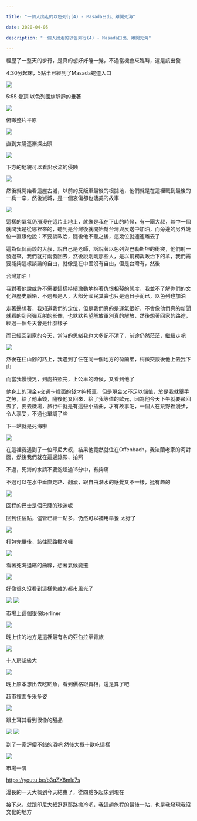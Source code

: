 ```yaml
---

title: "一個人出走的以色列行(4) - Masada日出、離開死海"

date: 2020-04-05

description: "一個人出走的以色列行(4) - Masada日出、離開死海"

---
```




經歷了一整天的步行，是真的想好好睡一覺，不過當機會來臨時，還是該出發



4:30分起床，5點半已經到了Masada蛇道入口



![](https://lh3.googleusercontent.com/u5t2f0FekH3i3uSeC1CIsAxfmy55TQN37FvDrcxcHzQm3X-VizCXliu0iTe260iX_r4PVBgU291zz0m-NhZ-wlJgvq-SnywhOPMrO1EcaWAtcrExgtORPYaWHvHM5nD72qyk2z4PMRxOim917TN6OfCtOUhuUE_dgTfhfChhMnv08Gl3ONO4M2PLHyYNwFoWrhQfYF2W7AjmBLDh0mr1txgJ-7ab62wTx44eYHUkWowUhlyucaI5K69bBqNV2-wh-lJtKpvtDFZGSICHkCwwf4_Wiko2AWWCGBBq-AQzEZ9COPLsSAKrQgiIAb2F2Q49aovnG5cNSTPbfjEnkE92jYm0HFwWP2YUBg3XKU2V-iFv95qH9u6ID9R4oSaTClbk3SDFHDS4xuZA_UjF0tx4ULhDmVA-whevgFpkqqvw0bs8KcWb5nKGcwFke3G0W9E0uMOFxwC-XQvCKpN_OTjmkXvikn2akujQsa75t-8SRL-p9-AnyyRuXzuOvqpl-b_AVzCMBOdqDhSl0ShrAKiUV79vzuYwE2ms5AyXPOYDpwflfamgcfai_65R4DIrn-Nq0SJI64ULJEjqcaAcDitOIZQf_HcYSYsamZV5VWKwQFAzhj609DD19WHZuftp4Dtu-1UEfkk78JpYvJZRiXEFevaWahrVbJMaCWq45juMMQa6XD2--kH-_X6q-HI6-n-d154-o03sE0lpWVpzBLOBobBnrh4gJfxi2XrL4PJm68ljdk9MD4ICb7VD=w477-h635-no)


5:55 登頂 以色列國旗靜靜的垂著



![](https://lh3.googleusercontent.com/W3A1ceMxTnsl2TGG53wWcod-ucFGUpYswHhzEStXxaeIhwk5Z9srth_PvHjRU12nTAJuek55xMkz-bgHdm1aNeY59Jg5KTiSqfpLnhdMTz9LuH52Pa10eM_EQDVqdxKYGxRQOMV_nlFg9rPfkoWMDbT9uXQSCb8YFQ2uA1Waxm4jlZrxgH8bIxMO84QiELHeW9hJV8q78MHaB5KArB3uH4HVaVx5qM-SmcQf4V4wWCMzImhSQcdHI9Dikdn5Zkt2hV75sU_akT1BjofR0MSZFGxnGcNqrLFUm9qBi2PvVKud77quWmvjytUBgKC_DLIBSICA9qJR40GK1aDf6r8hBDP7Z78TE0NznRCH-CYWTZaQ0RjKu3pYiA-k4f-9yU-UrVXh8UHV01urptJ2O3c2PbeSQ2MI873jv99oL2qe9daCPn0TaLCCU410OmLoJWIF-p6VOCikWfkTkskdE3_j177QXVVO8gP4plc1H7iUOTo-6hrAlB9d02qcxCQ7NoKs_T1voHI94-Sd7Vwa24GB7GEUqwjPyAgb4equQhnxHbC2-ekXE-TUvC_bR1TjXZCRekZdoCjDZK1AjW90S7sF2sAbBtB8vtKuoHXQzraOfFerPgcfyl2RRKIBCPLRCCvewwcsZyg-pHsBc1nwnJTcXh-1V0rgLLOJxBjnI6gVnlxYvL0gchCVYARjEA6ebSF5q7Jp_teFRxR4MgCNRocF5DnyNHOb5c4x0aqpQ6dnUDHQob5TbLSA6W7j=w847-h635-no)


俯瞰整片平原



![](https://lh3.googleusercontent.com/KylTfT_yBANXFo3d91F92DvNuo_bJtlGN7d0D7V0-vETS6rbRgZ7n9jYVJdWwCCymuQTibeF0vm3skRRGPB_Kwuj6_b59uUXF2aA5-SU3UWfM7go7xM3M_uQKaGOWtoiOIdNg0KgqA8jvfhyUEj5LbuJIT6QRVjEk3uK7mgR-DGbKCNAB2SaLwt5ejltsYhJagbYd045b3taaVJ7d_nugvx00KGztzNmjSRkQDtO0X1uKLE4a7IsC78gfQzWW6YSRDbvF0oehlbh-8l7ImmVjy3Q3gM_neCRl3NMd30yrcvuV1VALl_tcSt_XmCKH4JppbJZcWX1AnYqCMFldosLcyfs4V4labVJrbx3Z2Z04klBcpajS5X_exwuxd-9UneVwQoQDqKdKBkpb1vA2fKD57r2cv-7KlcdO2UPaBEZXHT4aZ5l0cMmDv-5xNkXWjwgtjHZuzCS_CRiOLmHyhdSTi-C8UlV5jO30hQLLErnkyw6zlj9SCVm-RrNwJjSTONjAf_AAz7vYKFYbkZoFA2vOjKmHfv4JkaeilojG-zt2wgr0vDXrM-cLd5dHJ4mXUwsul2ywJDGjLadDKtUeT67zwng9HPtOog2JphmWnBwpjVxe-i3qIAWWaXgQmnW2-FPcTsFtYfh0Etjb45TI0xQTEIvrFRBCnutH9w1aXMMCzdrdLLhqGIFHYd1T-2sB_8rs2Df_UHpxtH1H8YMrvo7uPyTSDDsjMJvHv0UF3wqrtxHORo963r7K48G=w1006-h330-no)


直到太陽逐漸探出頭



![](https://lh3.googleusercontent.com/r_BkJTcJNmRrWFuGJmigq_xOGH9p2Kt1GH-mQXNlEDuxc82m6vfH99xYllPSjfJJ9jlvLxg0YB-ztjFTsP7ed50wENdQ7y3ARU1r7AUd-xkWsyKhO40aWPrPKtErsEbxgy3ziMVYk5-tuFXKhAHJk05i_LsYmxzzozIOIOznb-d3d5nUH1vyW9Kf70lc49PERlmBt7bcKZ3NI0aAAwrJLz5vhu6FiMudcRlM4vC4bzKLAwWmojRaVm9-aR8Oxx4XB6pNALGeNWgAkmdi5_XhRc4HeSq5kod1Tyh35ZbnY0OP1cjYoPEFHWwhrPYx4n4MIDDqwl6VTs0EbR5zBDEUZK0CMFym4Wa2fFc3-x_cgJ5p-68LE4pf66SK5zwDDhPYW11WmNawnYsexfM_ny7ZyU-NnRfQvbdGdfqxeF7tjFTgPbNZPDM-CQauPZSnIBFXq9-KDj5i0K_3okcgsbZWsNJSoMKXZY774m0z0mknnmCLmQbk-nQ4FOFomjPTgfi0n-R2y7gxVsZJNkkICds240ilF7V8Va-ld4H5v2w5IA3pO3mOuxo8i0onEg5DrHGmeLJ07ar8CwNgdSDr4ERLP6YK0Glp-C9Bn2316g-aIkznZZNORz5PjUhlCUaohosRdHNVNKaTCBZe4bERqK9K5i5EXwYk4K3UZbYx-SGVnt_xVWAr6DfuS_EDWSO3GzZPunraFqTIQY1VcQqeUIU3en9J9QXiFtRbH0BLECH_qq5YDN_T9jz3EGoL=w847-h635-no)


下方的地貌可以看出水流的侵蝕



![](https://lh3.googleusercontent.com/qVoJCLLiN_IqQgmvROImclfNvqGLAYXQVKfK9mLGrpGIscwx-_SgmTuoGUxpbaqkkAyBmJIQGKyvQJfGw0H90kRYnY1zZFf9lSFfwXT9aSH8QmRJhElTYGmKoOFmtGbzh6GJg72-cfPQ5AyhlRps1vcv8iJQlpBJxobCm7HzaQt_g5DjoVNKcFgb1ZWdiudnSZ0V6z4O3TQ5Ersxan-rzblzsV-2pxO_bs4mmMbjiRdaRUw-hAZ0cokw899rwqkawXKAIF07hIH4z5FpnRjTXymC8ZVJXjmogqF4mG-dFkcOCGHs-gRft0JUSFtVN5fzKAUe6AtEoLxsAYYsqyhE5PSHYQoqg4NgNoXvWRna6J1suNEv-JwCHo2D-Wv5he61bb5cJyFnQSUGelNy4PYLRvpOPDPEZa541Muyw0GAJbLAUgzJ433yBekgJfzqFtp72H_WE1wUrnZg3QpphNXgGGLxR4_mvLLPNe8ez4epx9cF_x5hxYzKE-bsJv77MyT3SZwyhZ97CHsOQJGxzSrCDsbza2dismM4EeIMuKQHTq9aC2wo5aLhX9AybnY0PrI1kKCArSQuZBrOto5PeFqcwb9DEMu5PHTiEN5eeQs--rdxwIcBQhLTm-nbWzucjKEukIqaUx_xLtwH0I3-Ww2k_1ab2moxr9u8B7KCT6nFB3_IAYsYrCvhxOMnCQ2oGIH-Ma1D-qzqt09ZL5uIgSZGrZKwcejPOQQcqonAosOy92aQPgDNoIFnjv31=w847-h635-no)


然後就開始看這座古城，以前的反叛軍最後的根據地，他們就是在這裡戰到最後的一兵一卒，然後滅城，是一個哀傷卻也淒美的故事



![](https://lh3.googleusercontent.com/jz0ed-Ek-dsBBfOIeMPXHAPhufeV-vrX4IR_PnReWx_1jXI94T14yDIF66t-VbDlxkcYQmKUTp1pZU3CzWUXNZSZ86WoN1xqQooeylfdUwzlFx8BtezL2DpBeGsnDO5tiFhmRK1-svAhT10zkqpwACTrSEk7206kbbkycOdyMYkKogbbidP35IAplxycOBwr8OOMyh8F_WrHDy98AGP0E1uc3sugOj5cavfrVn9W7vSNvR6HvMDQXG6aE2-hQc_tboCrJoh4yuNwvHDOLpgrPXmfFrAlhk5hbFpgCJSePuOnSMG94voF7Ln09HLhvf2AWpZNqENIrpd5wskvxVSObL-dgyLQcTqZYEB3q_wzfR8aTqM499ZSUjybZA_vruWtYJEZqAbeCb-Y899DL26jRMxHUOylCJEE_0yY2MGXS8wu1Fek76fyIFfr5WsbUYB-sBWLUWxCG3aDXQkDAI57uzgO623O6ocPdv6iV_dXY3fSyWsumPwWdvhYxoztD2SyHi2jiNoQn-SzsZFoB3YaXrGDFumHGpCxm-Qk0lig2OnIIT3h3hkI7ThcWALhqg0ZRCovN2DngJSSj4x6nDmKOwtmIzW34T32YpOwqqhT12FqnqdJX3p5Lale8K3TOY0-RGU85D8V6C0uv7kwcjOooi7uPp43amCgxYqT1la9FJb0EVXdifCgj4Fd9VI24KeQMd5ooLbik3T9IFc5OnzoVxmT-PQsycz1nAZ1dKgJOjZUajf0QoaXApUo=w847-h635-no)


這樣的氣氛仍瀰漫在這片土地上，就像是我在下山的時候，有一團大叔，其中一個就問我是從哪裡來的，聽到是台灣後就開始幫台灣與反送中加油，而旁邊的另外幾位一直跟他說：不要談政治，隨後他不聽之後，這幾位就速速離去了



這為侃侃而談的大叔，說自己是老師，訴說著以色列與巴勒斯坦的衝突，他們射一發過來，我們就打兩發回去，然後說剛剛那些人，是以前獨裁政治下的羊，我們需要能夠這樣談論的自由，就像是在中國沒有自由，但是台灣有，然後

台灣加油！



我對著他說或許不需要這樣持續激動地抱著仇恨相殘的態度，我並不了解你們的文化與歷史脈絡，不過都是人，大部分國民其實也只是過日子而已，以色列也加油



走著邊想著，我知道我們的定位，但是我們真的是運氣很好，不會像他們真的新聞就看的到飛彈互射的影像，也默默希望解放軍別真的解放，然後想著回家的路途，經過一個冬天會是什麼樣子



而已經回到家的今天，當時的思緒我也大多記不清了，前途仍然茫茫，繼續走吧



![](https://lh3.googleusercontent.com/tmyTZpz4tWR3ulRegztCmjjo_f1T0mDuR_3MBhkJs8p71PJ4POQeVkYCFsrpK-dDxOeOIIppKGcHXsHOgOQ58Orzqe1hVBtjwNQZuIdQlAMfaf6IMojGvhYhkRay_Mn7ak6bPYzZloc7_VWUuLoQTzDGdbDQnbD_H9wgCV94tlHwRBEUVGkwvJX5u8AmO1FIjRDtvdkzY0rBevRWXaJ3YNmwnNFjf4q41cjzmq40OESRNmSTAFw0Rq1qrEkP0tij781mpFC17VbKXn3E1gEyFHizqztAOCp0Ro79F2mFGdnXJ9c5Sml6QONQcMezJNFbJeb3p5OUXXLITjR918mRwlhEnmx6tUMpnfPROxbL9qrc3g3Xiw_NH2dpoQRSKZK59mILvrs6GNLy7jp_0Fpcs5t9K1MyqJ8tM67SwoUy9xZcvtxjhNxjUB_oi-fh0ANwH8dyY29jY473Tl82HSkACJNiG7xFVK7b4vL6ddzomLJZnp4UmPD0bBWg6l94SWA96kXLojGYESryiUSKbXYDmfe1dQEBCMrKrrI2KFQXxRxgrh8Ilze-qrXLQzDEwhR5Ly8JdVg3cSdcjY4wfmpmzuLVXKP27ccmLpgdt2KhbfHxHN9_adCskdgm7gWh1T7puZa14mHK3afZTxoWvmcy_QeKJxwLztaYY0ISJVfqmkBlo6cpn6BSAC0usJWCHLkmY-tf95B-opKPzgi1j6V8R3NU1B_Z3gUC7neFn2tlwSFD3PzKJQxVVaVn=w847-h635-no)


然後在往山腳的路上，我遇到了住在同一個地方的荷蘭弟，稍微交談後他上去我下山



而當我慢慢晃，到處拍照完，上公車的時候，又看到他了



他身上的現金+交通卡裡面的錢才夠搭車，但是現金又不足以儲值，於是我就舉手之勞，給了他車錢，隨後他又回來，給了我等值的歐元，因為他今天下午就要飛回去了，要去機場，旅行中就是有這些小插曲，才有故事吧，一個人在荒野裡漫步，令人享受，不過也單調了些



下一站就是死海啦



![](https://lh3.googleusercontent.com/1JORdoJ5wDv_MYAUAgqzgTobpaMnsWVkqJeZKDVzIQM4mTAlJwUSYs3UpUh_flJLNldQolYNVzYA6hXcm5tJicdanFjCZqvPanfxaDM4GOrBZMJkobIO_Ac10HEXj-eSbjNTDiy0mSBJvHTPMcvM-n0xLVncb784Nu8qTgPwbwqXgQ9_uSBK7qmBJ-4Y4FcJ44CYsX_g6My1lF8azVSI1_KnWF5XShjjuqPo8MFlYUsozbrSEMG_NePf7__OpnJ_WmVQkSjN4j98Tm8wE8Ulc_ZFc_ceVLZ3ejjBaRcfm87wl1RzrQiep6eoCPxJrWZgNMx354GbGtnvXDg6_F4JVrIb7u9yem94SP-Fc62WicHe9gsaG752JwJbiVA2UeKq3u8SVE1wE7G9YhZ6mCpGwSJikYyHU-NOxe4b0eIk9gZ7VpTQEuElSpmLJBEo9JbQrt1BHpyaoOCpILYkXUwTrgyoMWDCaPo_DJRj5IGrsKbTHJ55ETuXOX7oXajvrbmMG4FYFUDCNnZIyILH_f3PeFArCC9BGeWRoT3fD2ZYAHBKifC1iCug7klK2K2qOQfNvTDR6V14V-p2t9L8ZawLGNpK8FtMl2RrPxMavhvyAVfTheJwlX9A2ljIdYXGQMjIrcxyrAI2updm6rxO8U-DjJEHxPNsGki5OOeyyg0Xf5IY4_lTPZ9qrp4eWx6kjPUwJ0LIZCP2OLwBk7dSdhOf0g1HZF1jw91My8xc5royjZJt8Mclj1CMB3fY=w847-h635-no)


在這裡我遇到了一位印尼大叔，結果他竟然就住在Offenbach，我法蘭老家的河對面，然後我們就在這邊錄影、拍照



不過，死海的水請不要泡超過15分中，有夠痛



不過可以在水中垂直走路、翻滾，跟自由潛水的感覺又不一樣，挺有趣的



![](https://lh3.googleusercontent.com/vzAf5XqQgHB-BhBqLp-bq3QGhR-CkK74_EXwQg3TWmVimL_evaEJWtNukgXHEXJRNMFhMMrNWdaf_0sUrFRCwDCfSCb-VXanD4700gZZ2mMbVj2FNdayO0TZGL0wjHFE9swN2Apv2Ijc6YPGrJ8Y2tCs6rJnlojsqZ_QkYPqHfO1y8wutp8WQvwLGZq28UeLgsaDZQ3fTlhxEUX8jCfDEbJGce-qfxBIxTjwrgOxasfs1GOMICToVTphcmvdoXSFi4IevCp2iv_D3QYcBa4x1lyJgkxaPRo50bPonwsIMPyDmwHKAFU8WWhIAWft4rsQTSyTOaNf0Tkb0I35rZO4jeBDWIhJaulX341e6Ck6oe--DLzqLjSfptSphmCWqBD9t_LSSxH30WHle7GkxUr_8KyHesIAtoGRlRz--Xrefd5N9JZ1wA73h1emNOEZuNw9rB2HsHs0yae3X8zn3DF56qW-Yk7mqVDo6XCmeCYtqjYlBQwNYIPnQmEU0JR6LlC4zXRFgCr6Lc1vXSXqd6tPeAiIOSk43bF14wqhske7iiVuYOujjMt8e7rFXtm3J_JeyyJtA6x0XHsKOZikND7kKXqEpjX0QlYJ16EcPqwxxnpZFXKvV72NloRu3QytdhTELrGcbO3hnVrxOdHq1QiOMWGG7lkYrTa4aU5JGUr7Sy2NuAOf5oI3F3D4Oehqs0gArlMhbkbpVeWtx3kDh78mwOYsYd2CAC5S2DSOM59sBLgwAVv2-RdPs9x6=w847-h635-no)


回程的巴士是個巴薩的球迷呢



回到住宿點，儘管已經一點多，仍然可以補用早餐 太好了



![](https://lh3.googleusercontent.com/pVMUbSL7ZxCcZbu-k4rm4N0OG2Ivgtkw9nBBDCHR40_FIdptvA15lZqHjFPJbheSZJVbti_eebLnxZJidT_N7DIuoJK4mi_XsFPtTyG7pDpqSaAJ6N7oLpmaGG88VgoOnR_1aRwS6O145ArFIvGPiABg4yP2dg_bN89gh4uA2NP8wstauw4-ccnKOl9-azb4jLgYRreiyo7eZzVKxPOwpZ6dzE6JD7ndbxtCasDUHM9bOf-X075i5AEW14OT17HBlm4-CWgxNAKZolZonQcT4at7cijXlG5aX9lCtRFwuQVhXst9WmvWYxhpbARVKaCweeM9k74B0Df0kS1LWWXvlyE_czSpqgxHLs9mBCTi86tsdEUCSUlssFsvl9WsHyUIJ13d-RqkArAECoQY8aI0YY4tS7KAA3CT3yrVjekVLpbeIyAG5iA6hdKBLLGHZW5ncyuS7SaLiqVVm9-HkIp_15qeAEwkmesO4p9254PmV0fo-WKblUeT80aMMzU57TMJHh8rMjvShQ8ymvGDz3iBkJIGeuVa8CL2doOde7Sn_U1Tt4pIMYq5ilgqEMpeO-TTTRMgoldEDI0xVG4vrBJZeKhvuFL-rzOWR9kIlS9WNKBsSNzOHPnNx6XhSY9R_UCEMDZgntlz_x1u12gPbQ3vYZV3sjt9LQymMusBoXWpvgUET87BODOnQaub2aTH1LcZ2FfT_WRpUwLMLUoox06-4TDkpSaKvQGieO8QvCFqgHDMGDhyL_SGs-Ya=w847-h635-no)


打包完畢後，該往耶路撒冷囉



![](https://lh3.googleusercontent.com/ZLSkOL3mgXEXGvIsQsLzmSS68Vt0bAsINdioTdIhpIVw6rWghVis1wSCrkUKK0n928T71gfUyInxJzpDHwKfSYe9-jTHVb3I6b5wac_eCfZM7UJpl_HhB8URWZxI1DtObZoIxGH6bZwv9lLJe81SybmfvcZUMXFHLUdGZq7F4eANxWPRz0VKHLCVaAv-3pVD7TxcRkc2EkVje_4XpSNMmgQL8shzVbwRKU48lF2d3Nr7AM4B4wRxvhvjkRv_kfDRFcX-cO94-SdhAhni3el806PvD61gmDgx80Z9IQxRvcLg9Kc50uSCvALFAiPIh7NU7CU8o_6oIDNJTTSz7BWWyGGLY8I1F-GS5mo9F-0gVV4MjI_ixsyWgBKDDftsDSGE1hxMVmDyBhGt9y6jTIvyh1ZNVXn-zZjTkQofohGlUAUbLGobWkggC8Gi-tQy8e8FJMRc5FK8FeiVsFvi4UieFajfmd9Yj4FwjET6OkEZPWc-PYcyFPOYpCBswCriNfl7czWP3lDQIfi7LGAaeySSXAcYzPJ7ksNjFmIKQ3gBbc_2bNG_vTbLv21z77r0lEOjRxhatfX2dkJMijU9LPOQLgi0qB3raEjVh6yCvlAUj9dOISwEhYdzDMQiCO_QDg7q-p8-o6Sa75zAJ9tcV7bYDU4iWbF0JTYG1Atrdqpob-VOulJk6x3bngriuv3Pd6dw5MLIj2M8Oy_8lgth9TDah7yCdf0ulSFaHpe0Use3rDtdg7VX6Fj2SQ4c=w847-h635-no)


看著死海退縮的曲線，想著氣候變遷



![](https://lh3.googleusercontent.com/gasbQY_VXhTRW0hQ97WKewyB1XxmuS0oms2SgcWtaSf2ZFlkcrNxc8NlOrp5bjrBsKGBIZdyTcCkNsJuZc5utvXkjDcLbaF71DB_DsP34j7bzWI2Jou6K_M4FvlmznkfaNq_tiD-7K4lQuc1Iq5h8cmbvmFgzVxosYq7yu3Xc6hq2iRNrnogqa7KUwa9H1ZqrdRvC7B0xlaStFaRjzlts03pZM94T04MKoTgcJJAPuJ2N0ZkRXkjjN-Ffc6uOaYb_D3dTAgzd8MViGR7M1eDs-ggBCtyiJm8k71WNAbPdxyX3tGoln2gs2UhIvdLMlAAqRM8Rq36knhhJDrlsOenvEvp-S1qsUlwQrh_NpMIjBj1Ki4UiWzWll1Vsk0K3-P6Fcs-gWWa-ZJTihM4Q3giNFqeC73G86wPlv81h_MhVluj1qwDrCRto-lqMR_gGicxBwUDjkQa8AkoEybNvuYfZ7dbgC1ODCQrjqZW6IGzmhMe9niZJZvjrGzhwyIcwSOuDVTtQ8lT2e9EwaKESG0Z3QVeye1eOKCAGluXhIhqiRAldVtcKvTN4FM6SkX6IYNJJce28HyDWyH3R6SAMgWI__QhhsxekEmgqK9Dz6JHbuvHH0vqpgjGxXDw7WzexEVmxe7OvsGdtT0QXBdxghJEIy91QPfkwsZHH9KPQu192yNFKzghhuMkaPvo7rDBt5nBbmgodXgsMGXiosoGfp4KOv8HB7Hi8EIvdQhgHTzM4mOYfIaN-5t-_GV2=w847-h635-no)


好像很久沒看到這樣繁雜的都市風光了



![](https://lh3.googleusercontent.com/B5e1w5spuXw8c6_ZIH4inWA02q1efLr13f2dRAuYLwIYq64hfRjWTHT4gtGA7izSfbH8wj73d-VAxGD1cZuownf5pAXgTlaYVzxIz3Gb-u_dExoxF88M8Nm4jmWzZCuQUIHix2WUugvROt4kmngVM_353Y8rRanl1K_G0qoG_jMo2xi9IRmR10etBNUS1zdr9yw43ZSr-5oG1pDzPN6LPkd8Pzkuu8PPtOUbS_jup86viwNxGhZR2TDcKOmSuWsjwXa5mzyZ2UHuiuipdWnFfA9dqF_W2uONPlTYquPTkrhJ16BhgEZ9sRBYfm2Y6eng4T8ymboDiYVb2ca16EmmFNxoVjPv_oybKy2cIwaxzX7zlXhtagkMdMaN959ZDryluXzhjbG-Xgoj0rpUbhZYEhXCxGkim08vDHcu990ialIsEfaJOuy5hWzKYnWB73dSRLDjrGAVKpSASVt6BmM-3D6kToJ7n9yRyBgi1Fm1v-av7psuw6Wiz9WYBPYQ96T06_0j0FWLr_0LQIRbuRn0sAmrkHiDGY6mSPSGyzitj-y8lhMHHq9ig3RVczdNRR_EUMO0bydqJDNAlT7FYq19ypuTbOPii5caCZhYr1izrMPRc9cHMFr5sn9rXncY1-KG4ipILkwSyovEz1U7FLVvsqhlgBnODCbLvhyhQkmWGBt2GbB860x22n-CDFJuu1blLDxkBH_qBO0_soyYGlfdeqKyiLN97IQacKIdCCOAOIJt7YOFk3NDzFGV=w847-h635-no)
![](https://lh3.googleusercontent.com/b9bAT-UmuT4kqON45TOu-19SnlO87mXSPgg92WoJAHXev9OQJxWPyRt4IoTdEtQsGebM1MQwNPP-E4OHkQNj8J18NX5PIxG5aCHGZznrPfA1nlCBAXodcbhcNrFWmlebVHhSpS9ddgNzlVuHQ58983k2gV_GjK4Nx2eCO5eoZ7-o0YILZm0UB-xkMxB-jsjCTMSjWTw0K4r9nfffDh3UT_IU2iKURe4JAIrOf65XzUYvV35Y5vbMTt04VSHrTepPowc8YxcK_SYFOXMID6RRmuz9oIabnjDr1EOT2fa3ANwyP1gDELZ0jwAJ8P0cVb3QQqXdEFkRISQ1KKXBqSVDRFwWgLYTKl53pU8naE-I_mX8biW77ruNnDyuPYKlj3L0y7AxsOQBKtnRTm1Kbr3K3JWZp6FD_I_hYvTdVRP-TEC9Y8Pa3Ei9jJBcpxteYIvCKbKJBdnIyB3Uvf_gml92fP-rkw-D_qyYLm_bFbuJeEKKkPPZP1z-Tt6nwZXHTwx6GwfZgVMTdgfwEGbkV4RkNi_2ytCfg6R0KyMdoVDiBCT0BWwpQVchx_lt_3TehzHMnnZ2bqdgXi4nkhY-ylUQM-kisJ-MiKYffECaFYjpkrdlgM6igSaOrNE7d7HrPGTON9rj2gAVk4QiVHpipw-PsD3uilgr-jR4gwg29vEkGDGNxCYdKour1ROzo66YRsqA4FgftU4UXlUSVD5VZoKVQrCqdGqwgqthlw8CcTrRDiIp8JaUTn2O2dRF=w847-h635-no)


市場上這個很像berliner



![](https://lh3.googleusercontent.com/gCXvHKJOtvv3a6Aip_On3Zg9bcGJIbTLupel9YYM3xbWb5vo6J_t2JZ33qlseCFWAiSGf8i1vbUqKnRBJp7iiP2_JSyVaduOJFkwoI47de-XZlpHY8EaP9dc9u95Qj8LsHdfpRKfet9vlPYOYTT-MH0esiwMLQWza_Vnh0Kn0CiOvORyoMf2Dl6LXyj2sKQKeU7JhT23D2iaR-m00r-HXyKqqziWMAy2Lr7i3GtHwtIP3cqGhl13f8tFz51HfGw8PXhUeu8tIVIUQWRDrH_zBjegJIwPZmSYGnzLwsaCcShEEfbkzZkQPRoy92NUvit9Mr-NGkO953m7W2_CovWCw6InRJ-o1NLCwyRwjpK7uH4Pagiw7F5q3KIeBBBgIBA1yTvwPXSEMF0_GYrSNHr0TODe3WZz2_pSOKM1BUDQWH9BdSJBqPFI0nAgwJ8Q-j40e9KPK0bnfu_n5VfXSdVEJBSBQjWHhtSukKkrXotttJzJEGBXkOYZjHGP9JiY6xFm2lsv-XEoV2K-l1edOjGlQQqS3UH0Adv53EgqwixL6TpqurTSJU8S2Yt4yQHT1UWqVgs9-kAND_jusgGiRiOaI6R89Sc7Iprc-WMOoghxVfNG5vEoqhdVKbFCxEPul9XLAnPqWu3rz4kroy3-XLtcm3unoghH21ZEv1USUmdJErXIaOSrG-NEwN4pWv2AVDzHiZRMImYL8yp8EtGVrj1MM18rIlaYIkiM0JwKNR35sJiICPXupP-DOWCF=w847-h635-no)


晚上住的地方是這裡最有名的亞伯拉罕青旅



![](https://lh3.googleusercontent.com/LvArXKPWks4bBX-RMOdp2wR_RTsqmKFBr_MFXIEHwIdPyddnau_98e56k1LsVkcKKv8RNNL3ry5OhhnT8lsN9ljAiw3Sj625lZRYomS4UXMXIdP8L0G_wUb_k-Xl7qvRdIa3XxOFgdL7wpzV6E_bnYcpRmvu2i1rDKJCVyLrI1kc4e6vR83gthhO7HxfvHcxWdRulL7ObKBbm246cEvzv0cfkf9uhLbzm2rxXMrZhCLM60lC9-__L8v5wKIO85sV8BFI1fdQ8b69eQDBtekwX3fpmfLMoIVtFNEfy0lEzgWyaEMrYsTHcvoWRiY9tVKNdlSv6cedMFXq55EdE1ZfSPr2bz0cbxtMm6o7jdyD4QhMSLBbO92ffREOdE15kVMjC_llp77n0ARRXboBMmx4EVWo0H6mrAOd8J_sGhZh7WMd5sQVPXb-h7nzSuTDVdlSDe_JdH3vtFvfDRswxrOgDkIr4G3NkdnFbUzGWSWk1iBIlKB4cHhniva7h9FqtraoAcZRyDze6hszhuBQ3-qGpZRgnRTW1XSCe7xhYu8AP7_kBnlZktwe4aPzQk8w6XVuUeX-yldlVR6Jmp9eUTqeuKAxQ2NS8sQzT7dqpDOQp_2HgvWanm7-nRm_tuyh95f5i0Grm9llsOtl-ONw1dO20nPH1z4xg4Pya-g2S81iVjZ0xLpEtJLl5LuHC9JwhTjFpS2JYzDRtPMDj7lPW63a3DUSNd5PLo5z0eD9S2sZOTrGIJF_VT76Q7BC=w847-h635-no)


十人房超級大



![](https://lh3.googleusercontent.com/HovmEVphglDD5HT7xw7vcDj7D9GNcVTV6OnODurYWMjpIOYzZwd1huVAijWxDaXIVvvfM_Mtjt0SndYof_FXY4sqDaKLwi33y9e96K2YL4RujSfcDri8iIV_XIPI0D9hrkXPd1pAvTNZMytjN7u9UAPNbanX5ozR7fjeD5eNcWDTCniKjlLCUGSjfkQvIoD2yw9CgEHEQBeB-lNE0uK9p2Ep6cOLZfWDzPtu4B2Qfyqgedi5solapCtVvOM01r2ytbNHOenv69aVc-GmlumnOPZyzRccwE6D5BcH60-eQ2-5LI5N0tPKZn0RPwWGssXAxfBelZ8d6JJqyIQd0sryvrGGFk1d1pTCafxj_nkZ3Kwtc8YsgRisTP3yznATSageaQ3-nFXFLkyavhRJdHJuQStre5UE6DZTuBQVsL_ZUmcbopfShd6B1m6TyKG9ol7rdZ0WIqYQrmvoTFyxDFu6Zv7MbschWRP1OlQo9yJj83V8hcPB2BK0WTVwhGxBd4ZCsXP1tLr5IJUX8pEWtGPDKeQZs00HAYoJ55egeyEcw12q2YY4QKH9yS67araR3hET1s2pJid9Rre1P9x3L5ppRT4rxW8gApCKfpNKjH1yRCtT9hcR1Siodkiy6i5jXXQYQz18L8vpm9ggoXIv7VVDTlJqgQft-vfsX9B3v4xFo9fX1H4OgTvOieohssg1kScpf3ZAAoKTbT7fi3pIesCz2okjJCgd5a7fbTdQtjfyC7q3RjgEI5-N8E2_=w847-h635-no)


晚上原本想出去吃點魚，看到價格跟賣相，還是算了吧



超市裡面多采多姿



![](https://lh3.googleusercontent.com/wU-Qv_BBvp21dRaiOFf6lkrHleZhN_IZ2UtPdRvoXx1SSrwrqDz2ucIWBXMXzTKnX2US5lazeyUguxyNe-injOJNZRMZc-TKAnVLTyRYXxmipWS1KNZdit0CWjbZjdQS_P6lGh9EhBnH-ZaI3djyQyHRs7NSBtfSmGV3Dgupgcw3viPifgaEuv-3QUwq1SPO3zHw6X_pyvDlvKV9NGynn0rGw_ky8iwQuIrFIgYtCzggVAdgnDuOuhVYeYvk1KCfqADYnh3YtzpRdyPFNa13XyCe2Lq57yrVXB-pDHAW8G1ZR2Vzke99_5u1dKWgXd31EUV3G2yZxAV5LONjGnO9QV3rZBCKxYkNEP6vofQsb7QiDfUjx14REP3b3kydG99JIcxO9B_gkf1WOVCa06RLzDLPj7_MFncSeoGoZ8r0qBc-KxK01D2ZNebC1KqDm2VxVeW1eHqCCG5k9jGsxKGMPCI5_ZKldgnHEjN2TyfwMrcLxXZeNmeU7hCVPFGPRjcExgZVgsIhWtPthGwnQmI2qxea0Yj9Jsg1brW7WQeAE5TmSGXlMKLV11waRazY4_oe-nRXdVKDDaCh0T3z8cgiDSq4Yy-jMKr68FuhEFeMeju8Wd8GtX9735RNDdUwzwHAP6SObVeYfR0TdfpnthhCTy1hGTpOhkx0kd1K5znwgdFw3vBcr8KnIGLScXPn7yxP9iPYnc82A_ZuPkQgDek2x0kiUq-ZmM-uXVEFIm1Ur-0ofqEe7zS_md7U=w477-h635-no)


跟土耳其看到很像的甜品



![](https://lh3.googleusercontent.com/LfBpBa40fWKWR5VtcsngP55q4hgILEkbM9WK5LnvJRWCs1wzEv8VZuEzNpZStr0WeScS21SM3KaELBGKu_BM0VOHoHTu4-FiaPGIr9_gZopphAh6rMLbnDqlTCMHXPKLp1FZ1-3tnyZwWxnjdI6LiqUj22NLIdm3pQjrQEAG3tXrMseQSqDBL9Dd11RgglI49TVY7k07PAeIVFSwT3jR2h63cJptlc28fz0tlLyAjE1IrtAqAyDM483AQG54AnuL3h3KE8xcFwEuB3yx5d78UvR8d7ACHQ04Tdj8zcn0hLBt6hX1Bqw3gvYii_KUY1gtM3uoMAfs5q4huK1VHNdGEmQHmDm_YzaUbBHIw8NwPOWnM9dHtbsqHdhzgTLuKxYwdiGNbg6csMfyR1BTrPI1mDaDFBywK5d3fgO9JEkv5ct4RGakhErEyfdNf7f5yakTEFWMel6PhrG5p61T1A23h0_75mpHWrXEayPnSuOPSTXKKto1mV5oAnJLUWRTSBTJaDzt1pfjmQb3o2u9qEga74UPduhEe2C5k9OJ9Eh7XiAfHy-5FBwLogiS2XeKqDqwIWLnvjuWRr9sw7SRc0ryrbyJgV235Mqn31ZdEnuc4CEr-BTlYaMHBhNTjSuRje3ECwB0ZGXNQR8EugBbpvCf1Z6VzakjXsGzYgwNJ1U_7WUCTUkUHebnWK8fF47aUxlxc5Hz49k7VORPzb3B2zmX8uM8EHrR9kwyI6UQ4Bb9O56WnDG96Dxt8tVw=w847-h635-no)
![](https://lh3.googleusercontent.com/uYWk3nNA4NbOFhOqlpOl9sZqqQkqWZR-Av72CIN5GLzy5BoVQvIWdZb4xQmxNionXQWbqD4hb22AV1ZANhkTTjo7vVDXbd8R7dLH4zb14sIxpsYLhHXkKp2GiVFOM3BLA3y6RQWoyX85mE4C_inVkeZUh4N5pZDPTDhidPq90JhrSEcfqGYyhnXvwajRB1T7h2i-vSmg0heCHPMYrGRh_AQshZ5K666bYt0Ep59E_77QtA7ccoIlSg1yKDOCbaSPA9iv2ZTjQgHiWHXd4UmOfgp5dhuxhM_wNnxeLKKEHs6x1CqnWB3L5gM3jq85kNFLY3GOxAI9EjLz-5QJgUNENISnXJBaeo5dtSQzbUY6mpKIdtZqyxqRgCWuWp235-0nfDLRIxIi_cYbRF13CxYGu9REtvi9FJIZMV16k2NjLI8OLB5G9Nkd0parHvC1PCklPQ3hF4QK-MXXPLh9I1c2DcJZ3Sl2xQORTSmveHzRJmwhdNBhcyJEPBnfcarghF8i_Pp4WtEzpEPnp7ZFVDQBf9RYaA0dmGLgg2n4xe28gXZzOcmpGX6X6P5a12BdCxfUFV_kWEMbdipwcKnBD6OBuL2uDAqavSAl0jpb3ZuN5YNxMZ94Ia62rmY2LdhXKIZcdt4LI49YUT860DIBgpx3_JmXgzCIoiGHJwVrJUlCmUghLYC-uDIU3Cu4Zqd6xEhsBioJcIQw-vtfZgeUyl1RfTv34IyR4kWrZQO0AsUa_2bLDPJRN0ihof36=w847-h635-no)


到了一家評價不錯的酒吧 然後大概十歐吃這樣



![](https://lh3.googleusercontent.com/zY2u91Nlp4Z4mmOy4JE2teuuGpn0aLqHEEZNuy66iT7E5TMFPoKCTl6VEj4XsDnr9SRZNWoszUj7ae9ii06g9JRQCYS9P6PkY0S54A5CUIHnbDEvAo_TipCht2VY1x_oJwCrxrAIFFBDCXzogDlEOTa4wx5rlyHpA9smWO6Isnxh9K0rT2MOjNrqi5tl1ma-SSUfpVvaShq0CVklOSgAkUaOVcuQ8LD3ptLrCB60RTvJr7tKSo6i0pHVrKgmOakSHNkfA-OsvJKh5rhCLVAisgrZ1PTYN306IkgvPe40dOclvsogOPfoEwiiIH2FpP29hKasHq3QEdvZ1FL8PZKDts1oMrp7IzDzm06tp9-fmkMHoeyvbrXMJ3OK6kNNdeaUaWXiwJO-mJ6tjqSHBy4Yv5uyPEu5ESh323nduCL3EfzbzmdqPhbEFW_cw-nH25t_yLCRUgJDJNFyBIDw64W-vWXX2rEyVXLUOAGD-AT7GXO07LWcyqLPiMXHAcUpguvOmkUnX_0Hvcqn0QolnAseEFcZCUTD3gb9s9WQVlAGlvkDTLWW57A1WgM-H0M8gSJ_CFnheju21MEMulI_4LAaDMZUohpGOOjnnBNfVNI_aExmvsJ2A1YtUZut0yIQdHTiuJnXyQ37KhB6Ijib6jTc2aQZgTJLd1peaxpiqFS4ZjRjgzLL0TI1JTn2Cz1l2SjcpvQi5e47RZpiwwzAV5tuApUrlLDmT-9Em_NUURun3dI-2zc83SzDdLC6=w477-h635-no)


市場一隅



https://youtu.be/b3qZX8mle7s



漫長的一天大概到今天結束了，從四點多起床到現在



接下來，就跟印尼大叔逛逛耶路撒冷吧，我這趟旅程的最後一站，也是我發現我沒文化的地方



